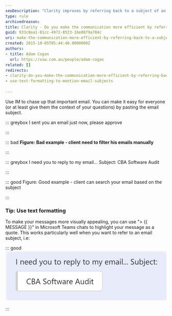 ```yaml
---
seoDescription: "Clarity improves by referring back to a subject of an email, making communication more efficient."
type: rule
archivedreason: 
title: Clarity - Do you make the communication more efficient by referring back to a subject of an email?
guid: 933c8ea1-81cc-4972-8523-1be0879a784c
uri: make-the-communication-more-efficient-by-referring-back-to-a-subject-of-an-email
created: 2015-10-05T05:44:40.0000000Z
authors:
- title: Adam Cogan
  url: https://ssw.com.au/people/adam-cogan
related: []
redirects:
- clarity-do-you-make-the-communication-more-efficient-by-referring-back-to-a-subject-of-an-email
- use-text-formatting-to-mention-email-subjects

---
```


Use IM to chase up that important email. You can make it easy for everyone (or at least give them the context of your questions) by pasting the email subject.

::: greybox
I sent you an email just now, please approve

:::

::: bad
 **Figure: Bad example - client need to filter his emails manually**

:::

::: greybox
I need you to reply to my email... Subject: CBA Software Audit

:::

::: good
Figure: Good example - client can search your email based on the subject

:::

### Tip: Use text formatting

To make your messages more visually appealing, you can use "> {{ MESSAGE }}" in Microsoft Teams chats to highlight your message as a quote. This works particularly well when you want to refer to an email subject, i.e:

::: good  
![Figure: Good example - Mentioning an email using the "> {{ MESSAGE }}" formatting](good-example---use-formatting.png)

:::

<!--endintro-->
